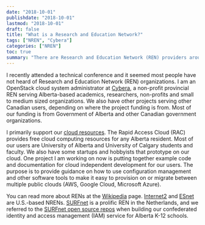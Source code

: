 ```yaml
---
date: "2018-10-01"
publishdate: "2018-10-01"
lastmod: "2018-10-01"
draft: false
title: "What is a Research and Education Network?"
tags: ["NREN", "Cybera"]
categories: ["NREN"]
toc: true
summary: "There are Research and Education Network (REN) providers around the world. Their core functionality is support for a high-speed backbone network, often offering dedicated channels for individual research projects."
---
```


I recently attended a technical conference and it seemed most people have not heard of Research and Education Network (REN) organizations. I am an OpenStack cloud system administrator at [Cybera](http://www.cybera.ca/), a non-profit provincial REN serving Alberta-based academics, researchers, non-profits and small to medium sized organizations. We also have other projects serving other Canadian users, depending on where the project funding is from. Most of our funding is from Government of Alberta and other Canadian government organizations.

I primarily support our [cloud resources](http://www.cybera.ca/services/cloud-resources/). The Rapid Access Cloud (RAC) provides free cloud computing resources for any Alberta resident. Most of our users are University of Alberta and University of Calgary students and faculty. We also have some startups and hobbyists that prototype on our cloud. One project I am working on now is putting together example code and documentation for cloud independent development for our users. The purpose is to provide guidance on how to use configuration management and other software tools to make it easy to provision on or migrate between multiple public clouds (AWS, Google Cloud, Microsoft Azure).

You can read more about RENs at the [Wikipedia](https://en.wikipedia.org/wiki/National_research_and_education_network) page. [Internet2](https://en.wikipedia.org/wiki/Internet2) and [ESnet](https://en.wikipedia.org/wiki/Energy_Sciences_Network) are U.S.-based NRENs. [SURFnet](https://www.surf.nl) is a prolific REN in the Netherlands, and we referred to the [SURFnet open source repos](https://github.com/SURFnet) when building our confederated identity and access management (IAM) service for Alberta K-12 schools.
